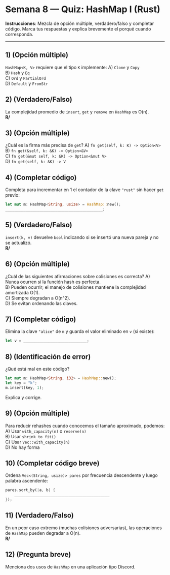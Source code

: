 # Semana 8 — Quiz: HashMap I (Rust)

**Instrucciones**: Mezcla de opción múltiple, verdadero/falso y completar código. Marca tus respuestas y explica brevemente el porqué cuando corresponda.

---

## 1) (Opción múltiple)
`HashMap<K, V>` requiere que el tipo `K` implemente:
A) `Clone` y `Copy`  
B) `Hash` y `Eq`  
C) `Ord` y `PartialOrd`  
D) `Default` y `FromStr`

## 2) (Verdadero/Falso)
La complejidad promedio de `insert`, `get` y `remove` en `HashMap` es O(n).  
**R/**

## 3) (Opción múltiple)
¿Cuál es la firma más precisa de `get`?
A) `fn get(self, k: K) -> Option<V>`  
B) `fn get(&self, k: &K) -> Option<&V>`  
C) `fn get(&mut self, k: &K) -> Option<&mut V>`  
D) `fn get(self, k: &K) -> V`

## 4) (Completar código)
Completa para incrementar en 1 el contador de la clave `"rust"` sin hacer `get` previo:
```rust
let mut m: HashMap<String, usize> = HashMap::new();
___________________________________________;
```

## 5) (Verdadero/Falso)
`insert(k, v)` devuelve `bool` indicando si se insertó una nueva pareja y no se actualizó.  
**R/**

## 6) (Opción múltiple)
¿Cuál de las siguientes afirmaciones sobre colisiones es correcta?
A) Nunca ocurren si la función hash es perfecta.  
B) Pueden ocurrir; el manejo de colisiones mantiene la complejidad amortizada O(1).  
C) Siempre degradan a O(n^2).  
D) Se evitan ordenando las claves.

## 7) (Completar código)
Elimina la clave `"alice"` de `m` y guarda el valor eliminado en `v` (si existe):
```rust
let v = ____________________________;
```

## 8) (Identificación de error)
¿Qué está mal en este código?
```rust
let mut m: HashMap<String, i32> = HashMap::new();
let key = "k";
m.insert(key, 1);
```
Explica y corrige.

## 9) (Opción múltiple)
Para reducir rehashes cuando conocemos el tamaño aproximado, podemos:
A) Usar `with_capacity(n)` o `reserve(n)`  
B) Usar `shrink_to_fit()`  
C) Usar `Vec::with_capacity(n)`  
D) No hay forma

## 10) (Completar código breve)
Ordena `Vec<(String, usize)> pares` por frecuencia descendente y luego palabra ascendente:
```rust
pares.sort_by(|a, b| {
    __________________________________________
});
```

## 11) (Verdadero/Falso)
En un peor caso extremo (muchas colisiones adversarias), las operaciones de `HashMap` pueden degradar a O(n).  
**R/**

## 12) (Pregunta breve)
Menciona dos usos de `HashMap` en una aplicación tipo Discord.
